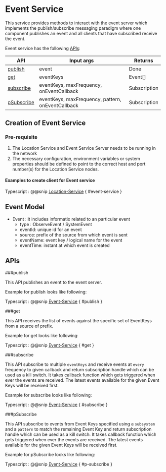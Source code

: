 # Event Service
This service provides methods to interact with the event server which implements the publish/subscribe messaging paradigm where one component publishes an event and all clients that have subscribed receive the event.

Event service has the following [APIs](#apis):

|  API                      | Input args                                           | Returns        |
| ------------------------- | ---------------------------------------------------- | ---------------|
| [publish](#publish)       | event                                                | Done           |
| [get](#get)               | eventKeys                                            | Event[]        |
| [subscribe](#subscribe)   | eventKeys, maxFrequency, onEventCallback             | Subscription   |
| [pSubscribe](#psubscribe) | eventKeys, maxFrequency, pattern, onEventCallback    | Subscription   |


## Creation of Event Service

### Pre-requisite

1. The Location Service and Event Service Server needs to be running in the network
2. The necessary configuration, environment variables or system properties should be defined to point to the correct host and port number(s) for the Location Service nodes.

#### Examples to create client for Event service

Typescript
: @@snip [Location-Service](../../../../../example/src/documentation/event/EventExample.ts) { #event-service }

## Event Model
-  Event : it includes informatio related to an particular event
    * type : ObserveEvent / SystemEvent
    * eventId: unique id for an event
    * source: prefix of the source from which event is sent
    * eventName: event key / logical name for the event
    * eventTime: instant at which event is created


## APIs

###publish

This API publishes an event to the event server.

Example for publish looks like following:

Typescript
: @@snip [Event-Service](../../../../../example/src/documentation/event/EventExample.ts) { #publish }


###get

This API receives the list of events against the specific set of EventKeys from a source of prefix.

Example for get looks like following:

Typescript
: @@snip [Event-Service](../../../../../example/src/documentation/event/EventExample.ts) { #get }

###subscribe

This API subscribe to multiple `eventKeys` and receive events at `every` frequency to given callback and return subscription handle which can be used as a kill switch.
It takes callback function which gets triggered when ever the events are received.
The latest events available for the given Event Keys will be received first.

Example for subscribe looks like following:

Typescript
: @@snip [Event-Service](../../../../../example/src/documentation/event/EventExample.ts) { #subscribe }

###pSubscribe

This API subscribe to events from Event Keys specified using a `subsystem` and a `pattern` to match the remaining Event Key and return subscription handle which can be used as a kill switch.
It takes callback function which gets triggered when ever the events are received.
The latest events available for the given Event Keys will be received first.

Example for pSubscribe looks like following:

Typescript
: @@snip [Event-Service](../../../../../example/src/documentation/event/EventExample.ts) { #p-subscribe }
